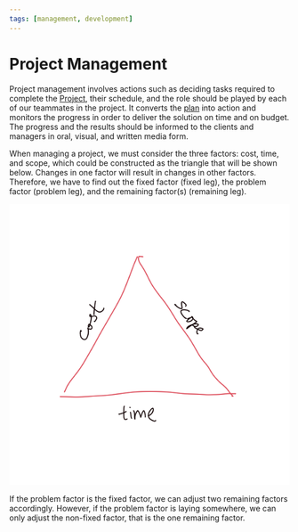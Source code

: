 ```yaml
---
tags: [management, development]
---
```


# Project Management

Project management involves actions such as deciding tasks required to complete
the [Project](202303251004.md), their schedule, and the role should be played by
each of our teammates in the project. It converts the [plan](202303251009.md)
into action and monitors the progress in order to deliver the solution on time
and on budget. The progress and the results should be informed to the clients
and managers in oral, visual, and written media form.

When managing a project, we must consider the three factors: cost, time, and
scope, which could be constructed as the triangle that will be shown below.
Changes in one factor will result in changes in other factors. Therefore, we
have to find out the fixed factor (fixed leg), the problem factor (problem leg),
and the remaining factor(s) (remaining leg).

![Project triangle](pic/project-triangle.png)

If the problem factor is the fixed factor, we can adjust two remaining factors
accordingly. However, if the problem factor is laying somewhere, we can only
adjust the non-fixed factor, that is the one remaining factor.
